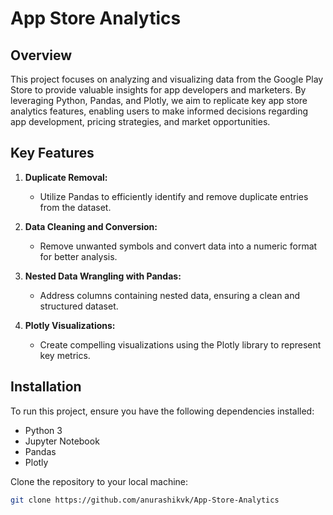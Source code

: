 # App Store Analytics

## Overview

This project focuses on analyzing and visualizing data from the Google Play Store to provide valuable insights for app developers and marketers. By leveraging Python, Pandas, and Plotly, we aim to replicate key app store analytics features, enabling users to make informed decisions regarding app development, pricing strategies, and market opportunities.

## Key Features

1. **Duplicate Removal:**
   - Utilize Pandas to efficiently identify and remove duplicate entries from the dataset.

2. **Data Cleaning and Conversion:**
   - Remove unwanted symbols and convert data into a numeric format for better analysis.

3. **Nested Data Wrangling with Pandas:**
   - Address columns containing nested data, ensuring a clean and structured dataset.

4. **Plotly Visualizations:**
   - Create compelling visualizations using the Plotly library to represent key metrics.

## Installation

To run this project, ensure you have the following dependencies installed:

- Python 3
- Jupyter Notebook
- Pandas
- Plotly

Clone the repository to your local machine:

```bash
git clone https://github.com/anurashikvk/App-Store-Analytics
